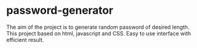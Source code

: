 # password-generator
The aim of the project is to generate random password of desired length.
This project based on html, javascript and CSS.
Easy to use interface with efficient result.
